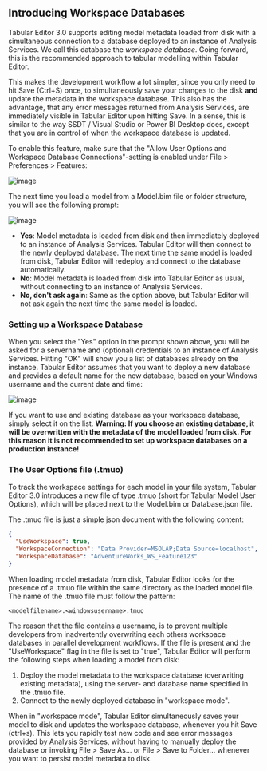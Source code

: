 ## Introducing Workspace Databases
Tabular Editor 3.0 supports editing model metadata loaded from disk with a simultaneous connection to a database deployed to an instance of Analysis Services. We call this database the _workspace database_. Going forward, this is the recommended approach to tabular modelling within Tabular Editor.

This makes the development workflow a lot simpler, since you only need to hit Save (Ctrl+S) once, to simultaneously save your changes to the disk **and** update the metadata in the workspace database. This also has the advantage, that any error messages returned from Analysis Services, are immediately visible in Tabular Editor upon hitting Save. In a sense, this is similar to the way SSDT / Visual Studio or Power BI Desktop does, except that you are in control of when the workspace database is updated.

To enable this feature, make sure that the "Allow User Options and Workspace Database Connections"-setting is enabled under File > Preferences > Features:

![image](https://user-images.githubusercontent.com/8976200/58197738-2c025100-7ccd-11e9-89fd-7fcbc380b7ac.png)

The next time you load a model from a Model.bim file or folder structure, you will see the following prompt:

![image](https://user-images.githubusercontent.com/8976200/58166683-a65db180-7c8a-11e9-9df3-be9a716b3ad1.png)

* **Yes**: Model metadata is loaded from disk and then immediately deployed to an instance of Analysis Services. Tabular Editor will then connect to the newly deployed database. The next time the same model is loaded from disk, Tabular Editor will redeploy and connect to the database automatically.
* **No**: Model metadata is loaded from disk into Tabular Editor as usual, without connecting to an instance of Analysis Services.
* **No, don't ask again**: Same as the option above, but Tabular Editor will not ask again the next time the same model is loaded.

### Setting up a Workspace Database

When you select the "Yes" option in the prompt shown above, you will be asked for a servername and (optional) credentials to an instance of Analysis Services. Hitting "OK" will show you a list of databases already on the instance. Tabular Editor assumes that you want to deploy a new database and provides a default name for the new database, based on your Windows username and the current date and time:

![image](https://user-images.githubusercontent.com/8976200/58179509-a10f5f80-7ca8-11e9-9764-4cb76b9d1a8b.png)

If you want to use and existing database as your workspace database, simply select it on the list. **Warning: If you choose an existing database, it will be overwritten with the metadata of the model loaded from disk. For this reason it is not recommended to set up workspace databases on a production instance!**

### The User Options file (.tmuo)

To track the workspace settings for each model in your file system, Tabular Editor 3.0 introduces a new file of type .tmuo (short for Tabular Model User Options), which will be placed next to the Model.bim or Database.json file.

The .tmuo file is just a simple json document with the following content:

```json
{
  "UseWorkspace": true,
  "WorkspaceConnection": "Data Provider=MSOLAP;Data Source=localhost",
  "WorkspaceDatabase": "AdventureWorks_WS_Feature123"
}
```

When loading model metadata from disk, Tabular Editor looks for the presence of a .tmuo file within the same directory as the loaded model file. The name of the .tmuo file must follow the pattern:

```
<modelfilename>.<windowsusername>.tmuo
```

The reason that the file contains a username, is to prevent multiple developers from inadvertently overwriting each others workspace databases in parallel development workflows. If the file is present and the "UseWorkspace" flag in the file is set to "true", Tabular Editor will perform the following steps when loading a model from disk:

1. Deploy the model metadata to the workspace database (overwriting existing metadata), using the server- and database name specified in the .tmuo file.
2. Connect to the newly deployed database in "workspace mode".

When in "workspace mode", Tabular Editor simultaneously saves your model to disk and updates the workspace database, whenever you hit Save (ctrl+s). This lets you rapidly test new code and see error messages provided by Analysis Services, without having to manually deploy the database or invoking File > Save As... or File > Save to Folder... whenever you want to persist model metadata to disk.